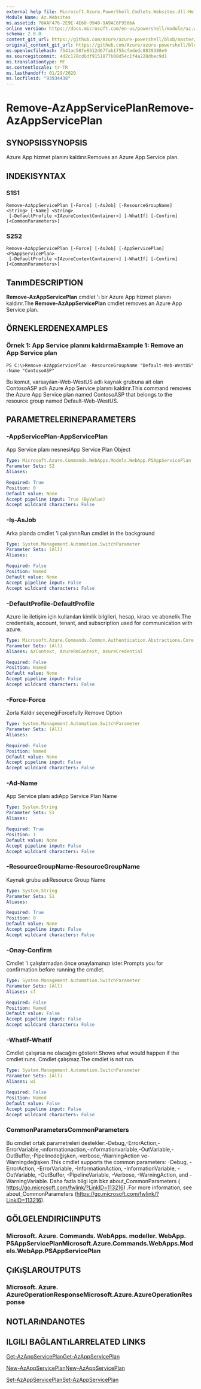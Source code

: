 ```yaml
---
external help file: Microsoft.Azure.PowerShell.Cmdlets.Websites.dll-Help.xml
Module Name: Az.Websites
ms.assetid: 78AAF476-2E9E-4E60-9940-9A9AC6F9506A
online version: https://docs.microsoft.com/en-us/powershell/module/az.websites/remove-azappserviceplan
schema: 2.0.0
content_git_url: https://github.com/Azure/azure-powershell/blob/master/src/Websites/Websites/help/Remove-AzAppServicePlan.md
original_content_git_url: https://github.com/Azure/azure-powershell/blob/master/src/Websites/Websites/help/Remove-AzAppServicePlan.md
ms.openlocfilehash: f541ac58fe8512d67fab1755cfededc8839388e9
ms.sourcegitcommit: 4d2c178cd6df9151877b08d54c1f4a228dbec9d1
ms.translationtype: MT
ms.contentlocale: tr-TR
ms.lasthandoff: 01/29/2020
ms.locfileid: "93934438"
---
```

# <span data-ttu-id="98e61-101">Remove-AzAppServicePlan</span><span class="sxs-lookup"><span data-stu-id="98e61-101">Remove-AzAppServicePlan</span></span>

## <span data-ttu-id="98e61-102">SYNOPSIS</span><span class="sxs-lookup"><span data-stu-id="98e61-102">SYNOPSIS</span></span>
<span data-ttu-id="98e61-103">Azure App hizmet planını kaldırır.</span><span class="sxs-lookup"><span data-stu-id="98e61-103">Removes an Azure App Service plan.</span></span>

## <span data-ttu-id="98e61-104">INDEKI</span><span class="sxs-lookup"><span data-stu-id="98e61-104">SYNTAX</span></span>

### <span data-ttu-id="98e61-105">S1</span><span class="sxs-lookup"><span data-stu-id="98e61-105">S1</span></span>
```
Remove-AzAppServicePlan [-Force] [-AsJob] [-ResourceGroupName] <String> [-Name] <String>
 [-DefaultProfile <IAzureContextContainer>] [-WhatIf] [-Confirm] [<CommonParameters>]
```

### <span data-ttu-id="98e61-106">S2</span><span class="sxs-lookup"><span data-stu-id="98e61-106">S2</span></span>
```
Remove-AzAppServicePlan [-Force] [-AsJob] [-AppServicePlan] <PSAppServicePlan>
 [-DefaultProfile <IAzureContextContainer>] [-WhatIf] [-Confirm] [<CommonParameters>]
```

## <span data-ttu-id="98e61-107">Tanım</span><span class="sxs-lookup"><span data-stu-id="98e61-107">DESCRIPTION</span></span>
<span data-ttu-id="98e61-108">**Remove-AzAppServicePlan** cmdlet 'ı bir Azure App hizmet planını kaldırır.</span><span class="sxs-lookup"><span data-stu-id="98e61-108">The **Remove-AzAppServicePlan** cmdlet removes an Azure App Service plan.</span></span>

## <span data-ttu-id="98e61-109">ÖRNEKLERDEN</span><span class="sxs-lookup"><span data-stu-id="98e61-109">EXAMPLES</span></span>

### <span data-ttu-id="98e61-110">Örnek 1: App Service planını kaldırma</span><span class="sxs-lookup"><span data-stu-id="98e61-110">Example 1: Remove an App Service plan</span></span>
```
PS C:\>Remove-AzAppServicePlan -ResourceGroupName "Default-Web-WestUS" -Name "ContosoASP"
```

<span data-ttu-id="98e61-111">Bu komut, varsayılan-Web-WestUS adlı kaynak grubuna ait olan ContosoASP adlı Azure App Service planını kaldırır.</span><span class="sxs-lookup"><span data-stu-id="98e61-111">This command removes the Azure App Service plan named ContosoASP that belongs to the resource group named Default-Web-WestUS.</span></span>

## <span data-ttu-id="98e61-112">PARAMETRELERINE</span><span class="sxs-lookup"><span data-stu-id="98e61-112">PARAMETERS</span></span>

### <span data-ttu-id="98e61-113">-AppServicePlan</span><span class="sxs-lookup"><span data-stu-id="98e61-113">-AppServicePlan</span></span>
<span data-ttu-id="98e61-114">App Service planı nesnesi</span><span class="sxs-lookup"><span data-stu-id="98e61-114">App Service Plan Object</span></span>

```yaml
Type: Microsoft.Azure.Commands.WebApps.Models.WebApp.PSAppServicePlan
Parameter Sets: S2
Aliases:

Required: True
Position: 0
Default value: None
Accept pipeline input: True (ByValue)
Accept wildcard characters: False
```

### <span data-ttu-id="98e61-115">-Iş</span><span class="sxs-lookup"><span data-stu-id="98e61-115">-AsJob</span></span>
<span data-ttu-id="98e61-116">Arka planda cmdlet 'i çalıştırın</span><span class="sxs-lookup"><span data-stu-id="98e61-116">Run cmdlet in the background</span></span>

```yaml
Type: System.Management.Automation.SwitchParameter
Parameter Sets: (All)
Aliases:

Required: False
Position: Named
Default value: None
Accept pipeline input: False
Accept wildcard characters: False
```

### <span data-ttu-id="98e61-117">-DefaultProfile</span><span class="sxs-lookup"><span data-stu-id="98e61-117">-DefaultProfile</span></span>
<span data-ttu-id="98e61-118">Azure ile iletişim için kullanılan kimlik bilgileri, hesap, kiracı ve abonelik.</span><span class="sxs-lookup"><span data-stu-id="98e61-118">The credentials, account, tenant, and subscription used for communication with azure.</span></span>

```yaml
Type: Microsoft.Azure.Commands.Common.Authentication.Abstractions.Core.IAzureContextContainer
Parameter Sets: (All)
Aliases: AzContext, AzureRmContext, AzureCredential

Required: False
Position: Named
Default value: None
Accept pipeline input: False
Accept wildcard characters: False
```

### <span data-ttu-id="98e61-119">-Force</span><span class="sxs-lookup"><span data-stu-id="98e61-119">-Force</span></span>
<span data-ttu-id="98e61-120">Zorla Kaldır seçeneği</span><span class="sxs-lookup"><span data-stu-id="98e61-120">Forcefully Remove Option</span></span>

```yaml
Type: System.Management.Automation.SwitchParameter
Parameter Sets: (All)
Aliases:

Required: False
Position: Named
Default value: None
Accept pipeline input: False
Accept wildcard characters: False
```

### <span data-ttu-id="98e61-121">-Ad</span><span class="sxs-lookup"><span data-stu-id="98e61-121">-Name</span></span>
<span data-ttu-id="98e61-122">App Service planı adı</span><span class="sxs-lookup"><span data-stu-id="98e61-122">App Service Plan Name</span></span>

```yaml
Type: System.String
Parameter Sets: S1
Aliases:

Required: True
Position: 1
Default value: None
Accept pipeline input: False
Accept wildcard characters: False
```

### <span data-ttu-id="98e61-123">-ResourceGroupName</span><span class="sxs-lookup"><span data-stu-id="98e61-123">-ResourceGroupName</span></span>
<span data-ttu-id="98e61-124">Kaynak grubu adı</span><span class="sxs-lookup"><span data-stu-id="98e61-124">Resource Group Name</span></span>

```yaml
Type: System.String
Parameter Sets: S1
Aliases:

Required: True
Position: 0
Default value: None
Accept pipeline input: False
Accept wildcard characters: False
```

### <span data-ttu-id="98e61-125">-Onay</span><span class="sxs-lookup"><span data-stu-id="98e61-125">-Confirm</span></span>
<span data-ttu-id="98e61-126">Cmdlet 'i çalıştırmadan önce onaylamanızı ister.</span><span class="sxs-lookup"><span data-stu-id="98e61-126">Prompts you for confirmation before running the cmdlet.</span></span>

```yaml
Type: System.Management.Automation.SwitchParameter
Parameter Sets: (All)
Aliases: cf

Required: False
Position: Named
Default value: False
Accept pipeline input: False
Accept wildcard characters: False
```

### <span data-ttu-id="98e61-127">-WhatIf</span><span class="sxs-lookup"><span data-stu-id="98e61-127">-WhatIf</span></span>
<span data-ttu-id="98e61-128">Cmdlet çalışırsa ne olacağını gösterir.</span><span class="sxs-lookup"><span data-stu-id="98e61-128">Shows what would happen if the cmdlet runs.</span></span>
<span data-ttu-id="98e61-129">Cmdlet çalışmaz.</span><span class="sxs-lookup"><span data-stu-id="98e61-129">The cmdlet is not run.</span></span>

```yaml
Type: System.Management.Automation.SwitchParameter
Parameter Sets: (All)
Aliases: wi

Required: False
Position: Named
Default value: False
Accept pipeline input: False
Accept wildcard characters: False
```

### <span data-ttu-id="98e61-130">CommonParameters</span><span class="sxs-lookup"><span data-stu-id="98e61-130">CommonParameters</span></span>
<span data-ttu-id="98e61-131">Bu cmdlet ortak parametreleri destekler:-Debug,-ErrorAction,-ErrorVariable,-ınformationaction,-ınformationvariable,-OutVariable,-OutBuffer,-Pipelinedeğişken,-verbose,-WarningAction ve-Warningdeğişken.</span><span class="sxs-lookup"><span data-stu-id="98e61-131">This cmdlet supports the common parameters: -Debug, -ErrorAction, -ErrorVariable, -InformationAction, -InformationVariable, -OutVariable, -OutBuffer, -PipelineVariable, -Verbose, -WarningAction, and -WarningVariable.</span></span> <span data-ttu-id="98e61-132">Daha fazla bilgi için bkz about_CommonParameters ( https://go.microsoft.com/fwlink/?LinkID=113216) .</span><span class="sxs-lookup"><span data-stu-id="98e61-132">For more information, see about_CommonParameters (https://go.microsoft.com/fwlink/?LinkID=113216).</span></span>

## <span data-ttu-id="98e61-133">GÖLGELENDIRICI</span><span class="sxs-lookup"><span data-stu-id="98e61-133">INPUTS</span></span>

### <span data-ttu-id="98e61-134">Microsoft. Azure. Commands. WebApps. modeller. WebApp. PSAppServicePlan</span><span class="sxs-lookup"><span data-stu-id="98e61-134">Microsoft.Azure.Commands.WebApps.Models.WebApp.PSAppServicePlan</span></span>

## <span data-ttu-id="98e61-135">ÇıKıŞLAR</span><span class="sxs-lookup"><span data-stu-id="98e61-135">OUTPUTS</span></span>

### <span data-ttu-id="98e61-136">Microsoft. Azure. AzureOperationResponse</span><span class="sxs-lookup"><span data-stu-id="98e61-136">Microsoft.Azure.AzureOperationResponse</span></span>

## <span data-ttu-id="98e61-137">NOTLARıNDA</span><span class="sxs-lookup"><span data-stu-id="98e61-137">NOTES</span></span>

## <span data-ttu-id="98e61-138">ILGILI BAĞLANTıLAR</span><span class="sxs-lookup"><span data-stu-id="98e61-138">RELATED LINKS</span></span>

[<span data-ttu-id="98e61-139">Get-AzAppServicePlan</span><span class="sxs-lookup"><span data-stu-id="98e61-139">Get-AzAppServicePlan</span></span>](./Get-AzAppServicePlan.md)

[<span data-ttu-id="98e61-140">New-AzAppServicePlan</span><span class="sxs-lookup"><span data-stu-id="98e61-140">New-AzAppServicePlan</span></span>](./New-AzAppServicePlan.md)

[<span data-ttu-id="98e61-141">Set-AzAppServicePlan</span><span class="sxs-lookup"><span data-stu-id="98e61-141">Set-AzAppServicePlan</span></span>](./Set-AzAppServicePlan.md)


